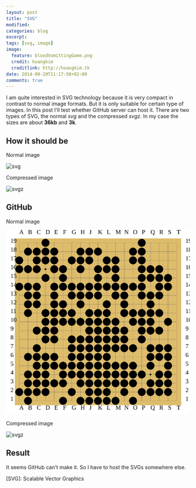 ```yaml
---
layout: post
title: "SVG"
modified:
categories: blog
excerpt:
tags: [svg, image]
image: 
  feature: bloodVomittingGame.png
  credit: hoangkim
  creditlink: http://hoangkim.tk
date: 2014-09-20T11:17:50+02:00
comments: true
---
```


I am quite interested in SVG technology because it is very compact in contrast to normal image formats. But it is only suitable for certain type of images. In this post I'll test whether GitHub server can host it. There are two types of SVG, the normal *svg* and the compressed *svgz*. In my case the sizes are about **36kb** and **3k**.

## How it should be

Normal image

![svg](http://ranmeus.byethost33.com/images/bloodVomittingGame.svg "Blood Vomitting Game")

Compressed image

![svgz](http://ranmeus.byethost33.com/images/bloodVomittingGame.svgz "Blood Vomitting Game")

## GitHub

Normal image

![svg](/images/bloodVomittingGame.svg "Blood Vomitting Game")

Compressed image

![svgz](/images/bloodVomittingGame.svgz "Blood Vomitting Game")

## Result

It seems GitHub can't make it. So I have to host the SVGs somewhere else.

[SVG]:	Scalable Vector Graphics
